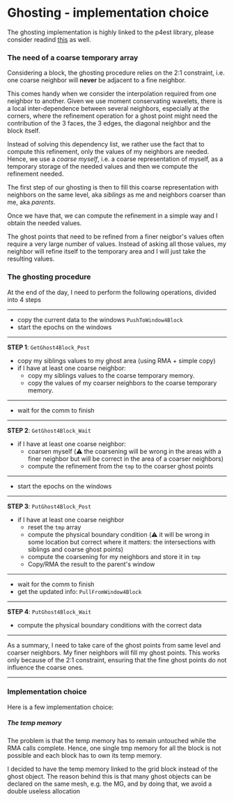 # Ghosting - implementation choice
The ghosting implementation is highly linked to the p4est library, please consider readind [this](doc/p4est.md) as well.


### The need of a coarse temporary array
Considering a block, the ghosting procedure relies on the 2:1 constraint, i.e. one coarse neighbor will **never** be adjacent to a fine neighbor.

This comes handy when we consider the interpolation required from one neighbor to another. Given we use moment conservating wavelets, there is a local inter-dependence between several neighbors, especially at the corners, where the refinement operation for a ghost point might need the contribution of the 3 faces, the 3 edges, the diagonal neighbor and the block itself.

Instead of solving this dependency list, we rather use the fact that to compute this refinement, only the values of my neighbors are needed.
Hence, we use a _coarse myself_, i.e. a coarse representation of myself, as a temporary storage of the needed values and then we compute the refinement needed.

The first step of our ghosting is then to fill this coarse representation with neighbors on the same level, aka _siblings_ as me and neighbors coarser than me, aka _parents_.

Once we have that, we can compute the refinement in a simple way and I obtain the needed values.

The ghost points that need to be refined from a finer neigbor's values often require a very large number of values. Instead of asking all those values, my neighbor will refine itself to the temporary area and I will just take the resulting values.

### The ghosting procedure
At the end of the day, I need to perform the following operations, divided into 4 steps

------------------------
- copy the current data to the windows `PushToWindow4Block`
- start the epochs on the windows
------------------------
**STEP 1**: `GetGhost4Block_Post`
- copy my siblings values to my ghost area (using RMA + simple copy)
- if I have at least one coarse neighbor:
    - copy my siblings values to the coarse temporary memory.
    - copy the values of my coarser neighbors to the coarse temporary memory.
------------------------
- wait for the comm to finish
------------------------
**STEP 2**: `GetGhost4Block_Wait`
- if I have at least one coarse neighbor:
    - coarsen myself (:warning: the coarsening will be wrong in the areas with a finer neighbor but will be correct in the area of a coarser neighbors)
    - compute the refinement from the `tmp` to the coarser ghost points
------------------------
-  start the epochs on the windows
------------------------
**STEP 3**: `PutGhost4Block_Post`
- if I have at least one coarse neighbor
    - reset the `tmp` array
    - compute the physical boundary condition (:warning: it will be wrong in some location but correct where it matters: the intersections with siblings and coarse ghost points)
    - compute the coarsening for my neighbors and store it in `tmp`
    - Copy/RMA the result to the parent's window
------------------------
- wait for the comm to finish
- get the updated info: `PullFromWindow4Block`
------------------------
**STEP 4**: `PutGhost4Block_Wait`
- compute the physical boundary conditions with the correct data
------------------------


As a summary, I need to take care of the ghost points from same level and coarser neighbors. My finer neighbors will fill my ghost points. This works only because of the 2:1 constraint, ensuring that the fine ghost points do not influence the coarse ones. 

------------------------------------------------------------------
### Implementation choice
Here is a few implementation choice:

##### The temp memory
The problem is that the temp memory has to remain untouched while the RMA calls complete. Hence, one single tmp memory for all the block is not possible and each block has to own its temp memory.

I decided to have the temp memory linked to the grid block instead of the ghost object.
The reason behind this is that many ghost objects can be declared on the same mesh, e.g. the MG, and by doing that, we avoid a double useless allocation
